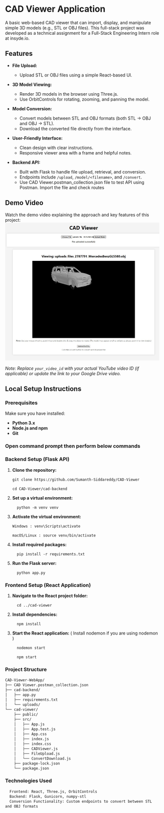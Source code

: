 # CAD Viewer Application

A basic web-based CAD viewer that can import, display, and manipulate simple 3D models (e.g., STL or OBJ files). This full-stack project was developed as a technical assignment for a Full-Stack Engineering Intern role at insyde.io.

## Features

- **File Upload:**  
  - Upload STL or OBJ files using a simple React-based UI.
  
- **3D Model Viewing:**  
  - Render 3D models in the browser using Three.js.
  - Use OrbitControls for rotating, zooming, and panning the model.
  
- **Model Conversion:**  
  - Convert models between STL and OBJ formats (both STL → OBJ and OBJ → STL).
  - Download the converted file directly from the interface.
  
- **User-Friendly Interface:**  
  - Clean design with clear instructions.
  - Responsive viewer area with a frame and helpful notes.

- **Backend API:**  
  - Built with Flask to handle file upload, retrieval, and conversion.
  - Endpoints include `/upload`, `/model/<filename>`, and `/convert`.
  - Use CAD Viewer.postman_collection.json file to test API using Postman. Import the file and check routes

## Demo Video

Watch the demo video explaining the approach and key features of this project:  
[![Demo Video](\cad-viewer\public\CAD-Viewer-application-picture.jpg)](https://drive.google.com/file/d/your_google_drive_video_link/view)

*Note: Replace `your_video_id` with your actual YouTube video ID (if applicable) or update the link to your Google Drive video.*

## Local Setup Instructions

### Prerequisites

Make sure you have installed:
- **Python 3.x**
- **Node.js and npm**
- **Git**

### Open command prompt then perform below commands
### Backend Setup (Flask API)

1. **Clone the repository:**

   ```
   git clone https://github.com/Sumanth-Siddareddy/CAD-Viewer
   ```
   ```
   cd CAD-Viewer/cad-backend
   ```

2. **Set up a virtual environment:** 
    ```
      python -m venv venv
    ```
3. **Activate the virtual environment:** 
      ```
      Windows : venv\Scripts\activate
      ```
      ```
      macOS/Linux : source venv/bin/activate
      ```
5. **Install required packages:** 
    ```
      pip install -r requirements.txt
    ```
6. **Run the Flask server:** 
    ```
      python app.py
    ```
   
### Frontend Setup (React Application)
1. **Navigate to the React project folder:** 
    ```
      cd ../cad-viewer
    ```
2. **Install dependencies:** 
    ```
      npm install
    ```
3. **Start the React application:** ( Install nodemon if you are using nodemon )
    ```
      nodemon start
    ```
    ```
      npm start
    ```

### Project Structure
    CAD-Viewer-WebApp/
    ├── CAD Viewer.postman_collection.json
    ├── cad-backend/
    │   ├── app.py
    │   ├── requirements.txt
    │   └── uploads/
    └── cad-viewer/
        ├── public/
        ├── src/
        │   ├── App.js
        │   ├── App.test.js
        │   ├── App.css
        │   ├── index.js
        │   ├── index.css
        │   ├── CADViewer.js
        │   ├── FileUpload.js
        │   └── ConvertDownload.js
        ├── package-lock.json
        └── package.json

### Technologies Used
      Frontend: React, Three.js, OrbitControls
      Backend: Flask, Gunicorn, numpy-stl
      Conversion Functionality: Custom endpoints to convert between STL and OBJ formats
